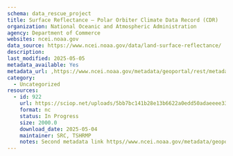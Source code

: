 ```yaml
---
schema: data_rescue_project 
title: Surface Reflectance – Polar Orbiter Climate Data Record (CDR)
organization: National Oceanic and Atmospheric Administration
agency: Department of Commerce
websites: ncei.noaa.gov
data_source: https://www.ncei.noaa.gov/data/land-surface-reflectance/
description: 
last_modified: 2025-05-05
metadata_available: Yes
metadata_url: ,https://www.ncei.noaa.gov/metadata/geoportal/rest/metadata/item/gov.noaa.ncdc:C01557/html#
category:
  - Uncategorized
resources:
  - id: 922
    url: https://sciop.net/uploads/5bb7bc141b28e13b6622a0edd50adaeeee333ed7
    format: nc
    status: In Progress
    size: 2000.0
    download_date: 2025-05-04
    maintainer: SRC, TSHRMP
    notes: Second metadata link https//www.ncei.noaa.gov/metadata/geoportal/rest/metadata/item/gov.noaa.ncdcC01676/html#Alternate torrent location https//academictorrents.com/details/5bb7bc141b28e13b6622a0edd50adaeeee333ed7
---
```

